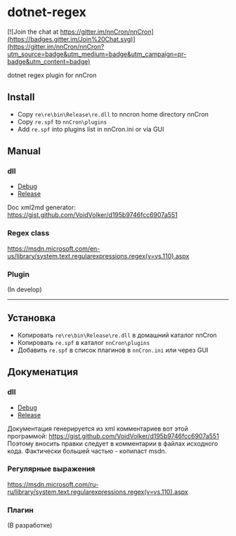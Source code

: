# dotnet-regex 
[![Join the chat at https://gitter.im/nnCron/nnCron](https://badges.gitter.im/Join%20Chat.svg)](https://gitter.im/nnCron/nnCron?utm_source=badge&utm_medium=badge&utm_campaign=pr-badge&utm_content=badge)

dotnet regex plugin for nnCron

## Install

* Copy `re\re\bin\Release\re.dll` to nncron home directory nnCron
* Copy `re.spf` to `nnCron\plugins`
* Add `re.spf` into plugins list in nnCron.ini or via GUI

## Manual

### dll

* [Debug](re/doc/Debug.md)
* [Release](re/doc/Debug.md)

Doc xml2md generator:  https://gist.github.com/VoidVolker/d195b9746fcc6907a551

### Regex class

https://msdn.microsoft.com/en-us/library/system.text.regularexpressions.regex(v=vs.110).aspx

### Plugin

(In develop)

---

## Установка

* Копировать `re\re\bin\Release\re.dll` в домашний каталог nnCron
* Копировать `re.spf` в каталог `nnCron\plugins`
* Добавить `re.spf` в список плагинов в `nnCron.ini` или через GUI

## Докуменатция 

### dll

* [Debug](re/doc/Debug.md)
* [Release](re/doc/Debug.md)

Документация генерируется из xml комментариев вот этой программой: https://gist.github.com/VoidVolker/d195b9746fcc6907a551
Поэтому вносить правки следует в комментарии в файлах исходного кода. Фактически большей частью - копипаст msdn.

### Регулярные выражения

https://msdn.microsoft.com/ru-ru/library/system.text.regularexpressions.regex(v=vs.110).aspx

### Плагин

(В разработке)

